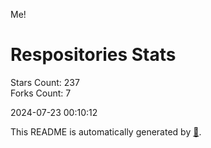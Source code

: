 Me!

# Respositories Stats
Stars Count: 237  
Forks Count: 7

2024-07-23 00:10:12  

This README is automatically generated by [🐰](https://github.com/rnitta/rnitta).

